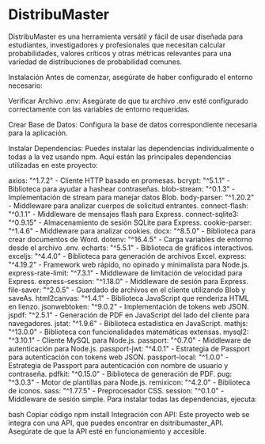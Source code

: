 # DistribuMaster
DistribuMaster es una herramienta versátil y fácil de usar diseñada para estudiantes, investigadores y profesionales que necesitan calcular probabilidades, valores críticos y otras métricas relevantes para una variedad de distribuciones de probabilidad comunes.

Instalación
Antes de comenzar, asegúrate de haber configurado el entorno necesario:

Verificar Archivo .env: Asegúrate de que tu archivo .env esté configurado correctamente con las variables de entorno requeridas.

Crear Base de Datos: Configura la base de datos correspondiente necesaria para la aplicación.

Instalar Dependencias:
Puedes instalar las dependencias individualmente o todas a la vez usando npm. Aquí están las principales dependencias utilizadas en este proyecto:

axios: "^1.7.2" - Cliente HTTP basado en promesas.
bcrypt: "^5.1.1" - Biblioteca para ayudar a hashear contraseñas.
blob-stream: "^0.1.3" - Implementación de stream para manejar datos Blob.
body-parser: "^1.20.2" - Middleware para analizar cuerpos de solicitud entrantes.
connect-flash: "^0.1.1" - Middleware de mensajes flash para Express.
connect-sqlite3: "^0.9.15" - Almacenamiento de sesión SQLite para Express.
cookie-parser: "^1.4.6" - Middleware para analizar cookies.
docx: "^8.5.0" - Biblioteca para crear documentos de Word.
dotenv: "^16.4.5" - Carga variables de entorno desde el archivo .env.
echarts: "^5.5.1" - Biblioteca de gráficos interactivos.
exceljs: "^4.4.0" - Biblioteca para generación de archivos Excel.
express: "^4.19.2" - Framework web rápido, no opinado y minimalista para Node.js.
express-rate-limit: "^7.3.1" - Middleware de limitación de velocidad para Express.
express-session: "^1.18.0" - Middleware de sesión para Express.
file-saver: "^2.0.5" - Guardado de archivos en el cliente utilizando Blob y saveAs.
html2canvas: "^1.4.1" - Biblioteca JavaScript que renderiza HTML en lienzo.
jsonwebtoken: "^9.0.2" - Implementación de tokens web JSON.
jspdf: "^2.5.1" - Generación de PDF en JavaScript del lado del cliente para navegadores.
jstat: "^1.9.6" - Biblioteca estadística en JavaScript.
mathjs: "^13.0.0" - Biblioteca con funcionalidades matemáticas extensas.
mysql2: "^3.10.1" - Cliente MySQL para Node.js.
passport: "^0.7.0" - Middleware de autenticación para Node.js.
passport-jwt: "^4.0.1" - Estrategia de Passport para autenticación con tokens web JSON.
passport-local: "^1.0.0" - Estrategia de Passport para autenticación con nombre de usuario y contraseña.
pdfkit: "^0.15.0" - Biblioteca de generación de PDF.
pug: "^3.0.3" - Motor de plantillas para Node.js.
remixicon: "^4.2.0" - Biblioteca de iconos.
sass: "^1.77.5" - Preprocesador CSS.
session: "^0.1.0" - Middleware de sesión simple.
Para instalar todas las dependencias, ejecuta:

bash
Copiar código
npm install
Integración con API:
Este proyecto web se integra con una API, que puedes encontrar en dsitribumaster_API. Asegúrate de que la API esté en funcionamiento y accesible.



